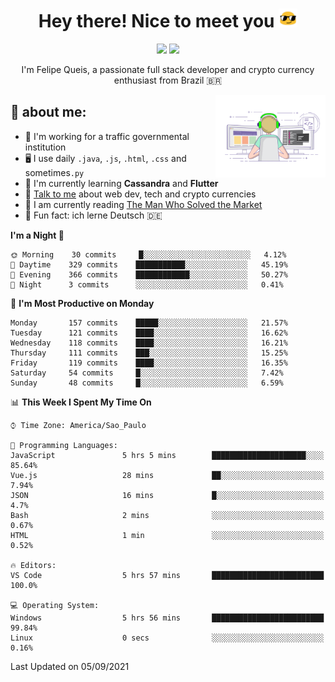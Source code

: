 
<h1 align="center">Hey there! Nice to meet you <img src="assets/sunglasses.gif" width="30"/></h1>

<p align="center">
  <a href="https://www.linkedin.com/in/fqueis"><img src="https://img.shields.io/badge/-LinkedIn-blue?style=flat&logo=Linkedin&logoColor=white" /></a>
  <a href="mailto:fqueis@gmail.com"><img src="https://img.shields.io/badge/-Gmail-c14438?style=flat&logo=Gmail&logoColor=white" /></a>
</p>

<p align="center">I'm Felipe Queis, a passionate full stack developer and crypto currency enthusiast from Brazil 🇧🇷</p>

<img width="35%" align="right" alt="fqueis" src="assets/profile.gif" /></p>

## 🤵 about me:

- 🏢 I'm working for a traffic governmental institution
- 🖥️ I use daily `.java`, `.js`, `.html`, `.css` and sometimes`.py`
- 🌱 I'm currently learning **Cassandra** and **Flutter**
- 💬 [Talk to me](https://github.com/fqueis/fqueis/discussions) about web dev, tech and crypto currencies
- 📖 I am currently reading [The Man Who Solved the Market](https://amzn.com/073521798X)
- 💭 Fun fact: ich lerne Deutsch 🇩🇪

<!--START_SECTION:waka-->
**I'm a Night 🦉** 

```text
🌞 Morning    30 commits     █░░░░░░░░░░░░░░░░░░░░░░░░   4.12% 
🌆 Daytime    329 commits    ███████████░░░░░░░░░░░░░░   45.19% 
🌃 Evening    366 commits    ████████████░░░░░░░░░░░░░   50.27% 
🌙 Night      3 commits      ░░░░░░░░░░░░░░░░░░░░░░░░░   0.41%

```
📅 **I'm Most Productive on Monday** 

```text
Monday       157 commits    █████░░░░░░░░░░░░░░░░░░░░   21.57% 
Tuesday      121 commits    ████░░░░░░░░░░░░░░░░░░░░░   16.62% 
Wednesday    118 commits    ████░░░░░░░░░░░░░░░░░░░░░   16.21% 
Thursday     111 commits    ███░░░░░░░░░░░░░░░░░░░░░░   15.25% 
Friday       119 commits    ████░░░░░░░░░░░░░░░░░░░░░   16.35% 
Saturday     54 commits     █░░░░░░░░░░░░░░░░░░░░░░░░   7.42% 
Sunday       48 commits     █░░░░░░░░░░░░░░░░░░░░░░░░   6.59%

```


📊 **This Week I Spent My Time On** 

```text
⌚︎ Time Zone: America/Sao_Paulo

💬 Programming Languages: 
JavaScript               5 hrs 5 mins        █████████████████████░░░░   85.64% 
Vue.js                   28 mins             ██░░░░░░░░░░░░░░░░░░░░░░░   7.94% 
JSON                     16 mins             █░░░░░░░░░░░░░░░░░░░░░░░░   4.7% 
Bash                     2 mins              ░░░░░░░░░░░░░░░░░░░░░░░░░   0.67% 
HTML                     1 min               ░░░░░░░░░░░░░░░░░░░░░░░░░   0.52%

🔥 Editors: 
VS Code                  5 hrs 57 mins       █████████████████████████   100.0%

💻 Operating System: 
Windows                  5 hrs 56 mins       █████████████████████████   99.84% 
Linux                    0 secs              ░░░░░░░░░░░░░░░░░░░░░░░░░   0.16%

```


 Last Updated on 05/09/2021
<!--END_SECTION:waka-->
